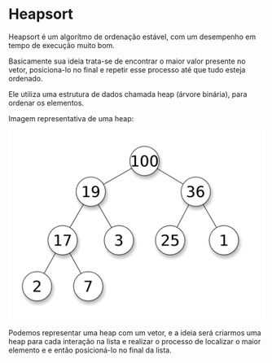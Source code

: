 # Heapsort

Heapsort é um algorítmo de ordenação estável, com um desempenho em tempo de execução muito bom.

Basicamente sua ideia trata-se de encontrar o maior valor presente no vetor, posiciona-lo no final e repetir esse processo até que tudo esteja ordenado.

Ele utiliza uma estrutura de dados chamada heap (árvore binária), para ordenar os elementos. 

Imagem representativa de uma heap:

![heap image](./heap.png)


Podemos representar uma heap com um vetor, e a ideia será criarmos uma heap para cada interação na lista e realizar o processo de localizar o maior elemento e e então posicioná-lo no final da lista.

